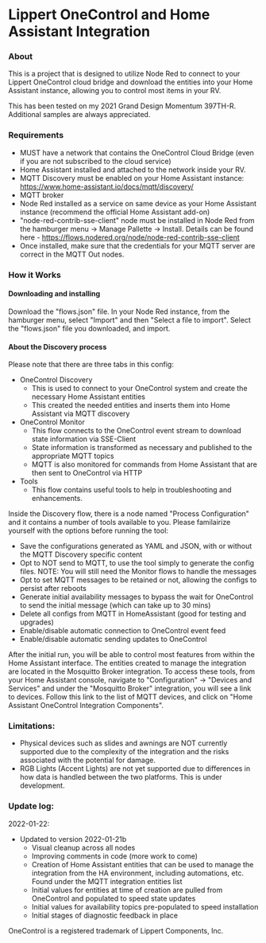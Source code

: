 Lippert OneControl and Home Assistant Integration
=================================================

### About

This is a project that is designed to utilize Node Red to connect to your Lippert OneControl cloud bridge and download the entities into your Home Assistant instance, allowing you to control most items in your RV.

This has been tested on my 2021 Grand Design Momentum 397TH-R.  Additional samples are always appreciated.

### Requirements
- MUST have a network that contains the OneControl Cloud Bridge (even if you are not subscribed to the cloud service)
- Home Assistant installed and attached to the network inside your RV.
- MQTT Discovery must be enabled on your Home Assistant instance: https://www.home-assistant.io/docs/mqtt/discovery/
- MQTT broker 
- Node Red installed as a service on same device as your Home Assistant instance (recommend the official Home Assistant add-on)
- "node-red-contrib-sse-client" node must be installed in Node Red from the hamburger menu -> Manage Pallette -> Install.  Details can be found here - https://flows.nodered.org/node/node-red-contrib-sse-client
- Once installed, make sure that the credentials for your MQTT server are correct in the MQTT Out nodes.

### How it Works

#### Downloading and installing
Download the "flows.json" file.  In your Node Red instance, from the hamburger menu, select "Import" and then "Select a file to import".  Select the "flows.json" file you downloaded, and import.

#### About the Discovery process
Please note that there are three tabs in this config:
- OneControl Discovery
  - This is used to connect to your OneControl system and create the necessary Home Assistant entities
  - This created the needed entities and inserts them into Home Assistant via MQTT discovery
- OneControl Monitor
  - This flow connects to the OneControl event stream to download state information via SSE-Client
  - State information is transformed as necessary and published to the appropriate MQTT topics
  - MQTT is also monitored for commands from Home Assistant that are then sent to OneControl via HTTP
- Tools
  - This flow contains useful tools to help in troubleshooting and enhancements.

Inside the Discovery flow, there is a node named "Process Configuration" and it contains a number of tools available to you.  Please familairize yourself
with the options before running the tool:
- Save the configurations generated as YAML and JSON, with or without the MQTT Discovery specific content
- Opt to NOT send to MQTT, to use the tool simply to generate the config files.  NOTE: You will still need the Monitor flows to handle the messages
- Opt to set MQTT messages to be retained or not, allowing the configs to persist after reboots
- Generate initial availability messages to bypass the wait for OneControl to send the initial message (which can take up to 30 mins)
- Delete all configs from MQTT in HomeAssistant (good for testing and upgrades)
- Enable/disable automatic connection to OneControl event feed
- Enable/disable automatic sending updates to OneControl

After the initial run, you will be able to control most features from within the Home Assistant interface.  The entities created to manage the integration are located in the Mosquitto Broker integration.  To access these tools, from your Home Assistant console, navigate to "Configuration" -> "Devices and Services" and under the "Mosquitto Broker" integration, you will see a link to devices.  Follow this link to the list of MQTT devices, and click on "Home Assistant OneControl Integration Components".

### Limitations:
- Physical devices such as slides and awnings are NOT currently supported due to the complexity of the integration and the risks associated with the potential for damage.
- RGB Lights (Accent Lights) are not yet supported due to differences in how data is handled between the two platforms.  This is under development.

### Update log:
2022-01-22:
- Updated to version 2022-01-21b
  - Visual cleanup across all nodes
  - Improving comments in code (more work to come)
  - Creation of Home Assistant entities that can be used to manage the integration from the HA environment, including automations, etc.  Found under the MQTT integration entities list
  - Initial values for entities at time of creation are pulled from OneControl and populated to speed state updates
  - Initial values for availability topics pre-populated to speed installation
  - Initial stages of diagnostic feedback in place



OneControl is a registered trademark of Lippert Components, Inc.
